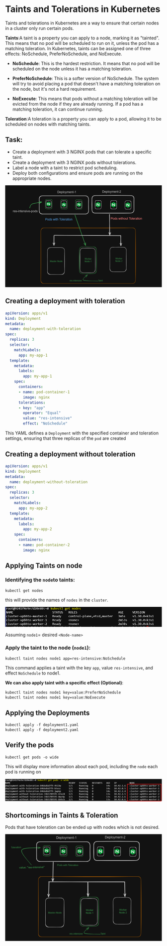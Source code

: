 # Taints and Tolerations in Kubernetes

Taints and tolerations in Kubernetes are a way to ensure that certain nodes in a cluster only run certain pods.

**Taints**:A taint is a property you can apply to a node, marking it as "tainted". This means that no pod will be scheduled to run on it, unless the pod has a matching toleration.
In Kubernetes, taints can be assigned one of three effects: NoSchedule, PreferNoSchedule, and NoExecute. 

- **NoSchedule**: This is the hardest restriction. It means that no pod will be scheduled on the node unless it has a matching toleration.

- **PreferNoSchedule**: This is a softer version of NoSchedule. The system will try to avoid placing a pod that doesn't have a matching toleration on the node, but it's not a hard requirement.

- **NoExecute**: This means that pods without a matching toleration will be evicted from the node if they are already running. If a pod has a matching toleration, it can continue running.

**Toleration**:A toleration is a property you can apply to a pod, allowing it to be scheduled on nodes with matching taints.

## Task:

- Create a deployment with 3 NGINX pods that can tolerate a specific taint.
- Create a deployment with 3 NGINX pods without tolerations.
- Label a node with a taint to restrict pod scheduling.
- Deploy both configurations and ensure pods are running on the appropriate nodes.

![Task-Visualization](https://github.com/Galadon123/images/blob/main/Lab%20-%20Taints%20and%20Tolerations/images/task.png?raw=true)

## Creating a deployment with toleration

```yaml
apiVersion: apps/v1
kind: Deployment
metadata:
  name: deployment-with-toleration
spec:
  replicas: 3
  selector:
    matchLabels:
      app: my-app-1
  template:
    metadata:
      labels:
        app: my-app-1
    spec:
      containers:
      - name: pod-container-1
        image: nginx
      tolerations:
      - key: "app"
        operator: "Equal"
        value: "res-intensive"
        effect: "NoSchedule"
```

This YAML defines a `Deployment` with the specified container and toleration settings, ensuring that three replicas of the `pod` are created

## Creating a deployment without toleration

```yaml
apiVersion: apps/v1
kind: Deployment
metadata:
  name: deployment-without-toleration
spec:
  replicas: 3
  selector:
    matchLabels:
      app: my-app-2
  template:
    metadata:
      labels:
        app: my-app-2
    spec:
      containers:
      - name: pod-container-2
        image: nginx
```


## Applying Taints on node

### Identifying the `node`to taints:

```
kubectl get nodes
```
this will provide the names of `nodes` in the `cluster`.

![nodes](https://github.com/Galadon123/images/blob/main/Lab%20-%20Taints%20and%20Tolerations/images/new-1.png?raw=true)

Assuming `node1`= desired `<Node-name>`

### Apply the taint to the node (`node1`):

```
kubectl taint nodes node1 app=res-intensive:NoSchedule
```

This command applies a taint with the key `app`, value `res-intensive`, and effect `NoSchedule` to node1.

**We can also apply taint with a specific effect (Optional)**:

```
kubectl taint nodes node1 key=value:PreferNoSchedule
kubectl taint nodes node1 key=value:NoExecute
```

## Applying the Deployments

```
kubectl apply -f deployment1.yaml
kubectl apply -f deployment2.yaml
```

## Verify the pods 

```
kubectl get pods -o wide
```
This will display more information about each pod, including the `node` each pod is running on



![output-2](https://github.com/Galadon123/images/blob/main/Lab%20-%20Taints%20and%20Tolerations/images/new-2.png?raw=true)

## Shortcomings in Taints & Toleration

Pods that have toleration can be ended up with nodes which is not desired.

![Toleration-shortcommings](https://github.com/Galadon123/images/blob/main/Lab%20-%20Taints%20and%20Tolerations/images/toleration-demo.png?raw=true)

 